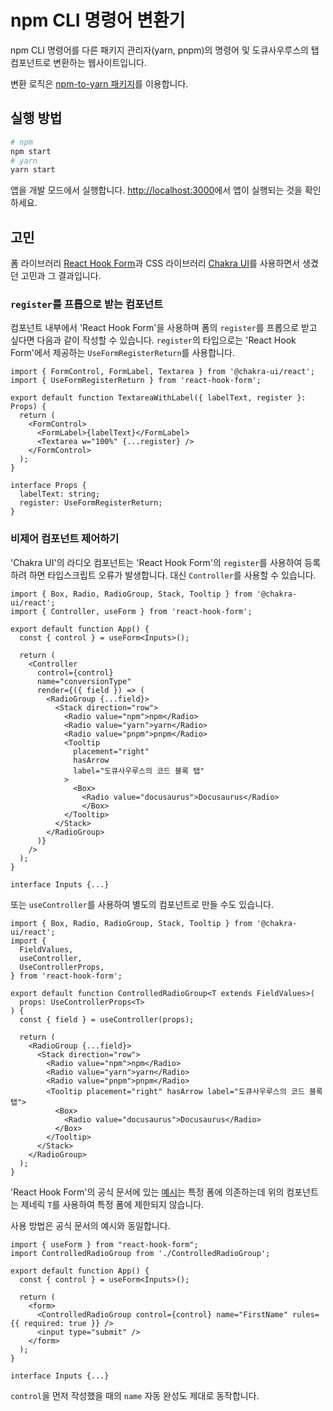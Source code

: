 # npm CLI 명령어 변환기

npm CLI 명령어를 다른 패키지 관리자(yarn, pnpm)의 명령어 및 도큐사우루스의 탭 컴포넌트로 변환하는 웹사이트입니다.

변환 로직은 [npm-to-yarn 패키지](https://github.com/nebrelbug/npm-to-yarn)를 이용합니다.

## 실행 방법

```bash
# npm
npm start
# yarn
yarn start
```

앱을 개발 모드에서 실행합니다. [http://localhost:3000](http://localhost:3000)에서 앱이 실행되는 것을 확인하세요.

## 고민

폼 라이브러리 [React Hook Form](https://react-hook-form.com/)과 CSS 라이브러리 [Chakra UI](https://chakra-ui.com/)를 사용하면서 생겼던 고민과 그 결과입니다.

### `register`를 프롭으로 받는 컴포넌트

컴포넌트 내부에서 'React Hook Form'을 사용하며 폼의 `register`를 프롭으로 받고 싶다면 다음과 같이 작성할 수 있습니다. `register`의 타입으로는 'React Hook Form'에서 제공하는 `UseFormRegisterReturn`를 사용합니다.

```tsx
import { FormControl, FormLabel, Textarea } from '@chakra-ui/react';
import { UseFormRegisterReturn } from 'react-hook-form';

export default function TextareaWithLabel({ labelText, register }: Props) {
  return (
    <FormControl>
      <FormLabel>{labelText}</FormLabel>
      <Textarea w="100%" {...register} />
    </FormControl>
  );
}

interface Props {
  labelText: string;
  register: UseFormRegisterReturn;
}
```

### 비제어 컴포넌트 제어하기

'Chakra UI'의 라디오 컴포넌트는 'React Hook Form'의 `register`를 사용하여 등록하려 하면 타입스크립트 오류가 발생합니다. 대신 `Controller`를 사용할 수 있습니다.

```tsx
import { Box, Radio, RadioGroup, Stack, Tooltip } from '@chakra-ui/react';
import { Controller, useForm } from 'react-hook-form';

export default function App() {
  const { control } = useForm<Inputs>();

  return (
  	<Controller
      control={control}
      name="conversionType"
      render={({ field }) => (
        <RadioGroup {...field}>
          <Stack direction="row">
            <Radio value="npm">npm</Radio>
            <Radio value="yarn">yarn</Radio>
            <Radio value="pnpm">pnpm</Radio>
            <Tooltip
              placement="right"
              hasArrow
              label="도큐사우루스의 코드 블록 탭"
            >
              <Box>
                <Radio value="docusaurus">Docusaurus</Radio>
                </Box>
            </Tooltip>
          </Stack>
        </RadioGroup>
      )}
    />
  );
}

interface Inputs {...}
```

또는 `useController`를 사용하여 별도의 컴포넌트로 만들 수도 있습니다.

```tsx
import { Box, Radio, RadioGroup, Stack, Tooltip } from '@chakra-ui/react';
import {
  FieldValues,
  useController,
  UseControllerProps,
} from 'react-hook-form';

export default function ControlledRadioGroup<T extends FieldValues>(
  props: UseControllerProps<T>
) {
  const { field } = useController(props);

  return (
    <RadioGroup {...field}>
      <Stack direction="row">
        <Radio value="npm">npm</Radio>
        <Radio value="yarn">yarn</Radio>
        <Radio value="pnpm">pnpm</Radio>
        <Tooltip placement="right" hasArrow label="도큐사우루스의 코드 블록 탭">
          <Box>
            <Radio value="docusaurus">Docusaurus</Radio>
          </Box>
        </Tooltip>
      </Stack>
    </RadioGroup>
  );
}
```

'React Hook Form'의 공식 문서에 있는 [예시](https://codesandbox.io/s/usecontroller-0o8px)는 특정 폼에 의존하는데 위의 컴포넌트는 제네릭 `T`를 사용하여 특정 폼에 제한되지 않습니다.

사용 방법은 공식 문서의 예시와 동일합니다.

```tsx
import { useForm } from "react-hook-form";
import ControlledRadioGroup from './ControlledRadioGroup';

export default function App() {
  const { control } = useForm<Inputs>();
  
  return (
    <form>
      <ControlledRadioGroup control={control} name="FirstName" rules={{ required: true }} />
      <input type="submit" />
    </form>
  );
}

interface Inputs {...}
```

`control`을 먼저 작성했을 때의 `name` 자동 완성도 제대로 동작합니다.
